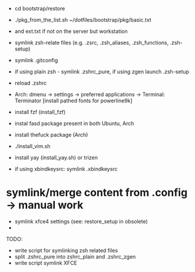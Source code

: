 * cd bootstrap/restore
* ./pkg_from_the_list.sh ~/dotfiles/bootstrap/pkg/basic.txt
* and ext.txt if not on the server but workstation
* symlink zsh-relate files (e.g. .zsrc, .zsh_aliases, .zsh_functions, .zsh-setup)
* symlink .gitconfig
* if using plain zsh - symlink .zshrc_pure, if using zgen launch .zsh-setup
* reload .zshrc
* Arch: dmenu -> settings -> preferred applications -> Terminal: Terminator
[install pathed fonts for powerline9k]
* install fzf (install_fzf)
* instal fasd package present in both Ubuntu, Arch
* install thefuck package (Arch)
* ./install_vim.sh
* install yay (install_yay.sh) or trizen

* if using xbindkeysrc: symlink .xbindkeysrc

# symlink/merge content from .config -> manual work
* symlink xfce4 settings (see: restore_setup in obsolete)
*

TODO:
- write script for symlinking zsh related files
- split .zshrc_pure into zshrc_plain and .zshrc_zgen
- write script symlink XFCE

